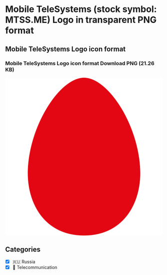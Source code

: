 # Mobile TeleSystems (stock symbol: MTSS.ME) Logo in transparent PNG format

## Mobile TeleSystems Logo icon format

### Mobile TeleSystems Logo icon format Download PNG (21.26 KB)

![Mobile TeleSystems Logo icon format Download PNG (21.26 KB)](/img/orig/MTSS.ME-388953a9.png)



## Categories
- [x] 🇷🇺 Russia
- [x] 📡 Telecommunication

